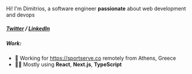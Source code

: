 Hi! I'm Dimitrios, a software engineer <b>passionate</b> about web development and devops

<h5>
<a href="https://twitter.com/thefrozenvortex">Twitter</a> /
<a href="https://www.linkedin.com/in/jimfilippou">LinkedIn<a/>
</h5>
  
##### Work:

- 🏡 Working for https://sportserve.co remotely from Athens, Greece 
- 🧑‍💼 Mostly using **React**, **Next.js**, **TypeScript**
